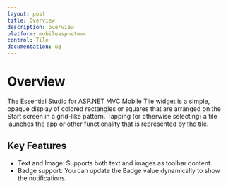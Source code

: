 ```yaml
---
layout: post
title: Overview
description: overview
platform: mobileaspnetmvc
control: Tile
documentation: ug
---
```


# Overview

The Essential Studio for ASP.NET MVC Mobile Tile widget is a simple, opaque display of colored rectangles or squares that are arranged on the Start screen in a grid-like pattern. Tapping (or otherwise selecting) a tile launches the app or other functionality that is represented by the tile.

## Key Features

* Text and Image: Supports both text and images as toolbar content.
* Badge support: You can update the Badge value dynamically to show the notifications.




